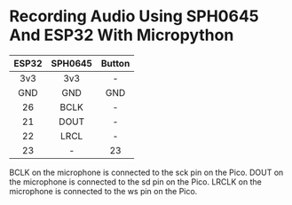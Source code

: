 # Recording Audio Using SPH0645 And ESP32 With Micropython

| ESP32 | SPH0645 | Button |
|:-----:|:-------:|:------:|
|  3v3  |   3v3   |    -   |
|  GND  |   GND   |   GND  |
|   26  |   BCLK  |    -   |
|   21  |   DOUT  |    -   |
|   22  |   LRCL  |    -   |
|   23  |    -    |   23   |

BCLK on the microphone is connected to the sck pin on the Pico.
DOUT on the microphone is connected to the sd pin on the Pico.
LRCLK on the microphone is connected to the ws pin on the Pico.

